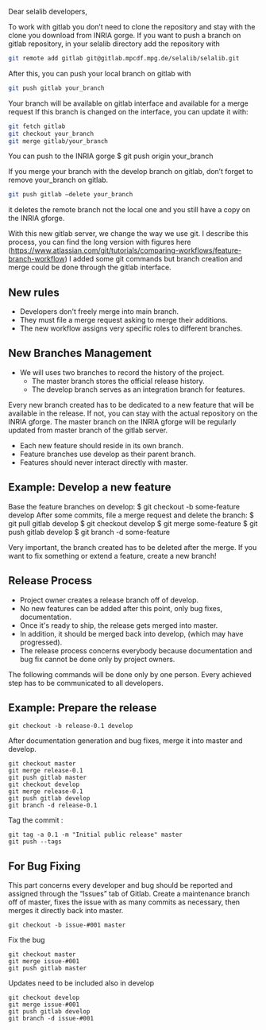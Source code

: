 Dear selalib developers,


To work with gitlab you don’t need to clone the repository and stay with
the clone you download from INRIA gorge. If you want to push a branch on
gitlab repository, in your selalib directory add the repository with
```sh
git remote add gitlab git@gitlab.mpcdf.mpg.de/selalib/selalib.git
```

After this, you can push your local branch on gitlab with
```sh
git push gitlab your_branch
```

Your branch will be available on gitlab interface and available for a merge request
If this branch is changed on the interface, you can update it with:
```sh
git fetch gitlab
git checkout your_branch
git merge gitlab/your_branch
```

You can push to the INRIA gorge
$ git push origin your_branch

If you merge your branch with the develop branch on gitlab, don’t forget to remove
your_branch on gitlab.
```sh
git push gitlab —delete your_branch
```

it deletes the remote branch not the local one and you still have a copy on the INRIA gforge.

With this new gitlab server, we change the way we use git.
I describe this process, you can find the long version with figures here
 (https://www.atlassian.com/git/tutorials/comparing-workflows/feature-branch-workflow)
I added some git commands but branch creation and merge could be done through the gitlab interface.


## New rules

- Developers don't freely merge into main branch.
- They must file a merge request asking to merge their additions.
- The new workflow assigns very specific roles to different branches.

## New Branches Management

- We will uses two branches to record the history of the project.
	- The master branch stores the official release history.
	- The develop branch serves as an integration branch for features.

Every new branch created has to be dedicated to a new feature that will be
available in the release. If not, you can stay with the actual repository on the INRIA gforge.
The master branch on the INRIA gforge will be regularly updated from master branch of the gitlab server.

- Each new feature should reside in its own branch.
- Feature branches use develop as their parent branch.
- Features should never interact directly with master.

## Example: Develop a new feature

Base the feature branches on develop:
$ git checkout -b some-feature develop
After some commits, file a merge request and delete the branch:
$ git pull gitlab develop
$ git checkout develop
$ git merge some-feature
$ git push gitlab develop
$ git branch -d some-feature

Very important, the branch created has to be deleted after the merge. If you want to
fix something or extend a feature, create a new branch!

## Release Process

- Project owner creates a release branch off of develop.
- No new features can be added after this point, only bug fixes, documentation.
- Once it's ready to ship, the release gets merged into master.
- In addition, it should be merged back into develop, (which may have progressed).
- The release process concerns everybody because documentation and bug fix
cannot be done only by project owners.

The following commands will be done only by one person.
Every achieved step has to be communicated to all developers.

## Example: Prepare the release

```
git checkout -b release-0.1 develop
```
After documentation generation and bug fixes, merge it into master and develop.
```
git checkout master
git merge release-0.1
git push gitlab master
git checkout develop
git merge release-0.1
git push gitlab develop
git branch -d release-0.1
```
Tag the commit :
```
git tag -a 0.1 -m "Initial public release" master
git push --tags
```

## For Bug Fixing

This part concerns every developer and bug should be reported and assigned through the “Issues” tab of Gitlab.
Create a maintenance branch off of master, fixes the issue with as many commits as necessary,
then merges it directly back into master.

```
git checkout -b issue-#001 master
```
Fix the bug
```
git checkout master
git merge issue-#001
git push gitlab master
```

Updates  need to be included also in develop

```
git checkout develop
git merge issue-#001
git push gitlab develop
git branch -d issue-#001
```
